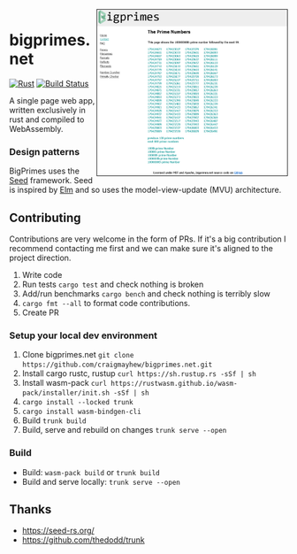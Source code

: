 <img align="right" border="1" src="./assets/screen-capture.gif" height="300" />

# bigprimes.net

[![Rust](https://img.shields.io/badge/Rust%20%3E%3D%201.76-000.svg?style=flat-square&logo=rust&colorA=000000&style=popout)](https://rust-lang.org/)
[![Build Status](https://github.com/craigmayhew/bigprimes.net/workflows/Rust/badge.svg)](https://github.com/craigmayhew/bigprimes.net/actions)

A single page web app, written exclusively in rust and compiled to WebAssembly.

### Design patterns
BigPrimes uses the [Seed](https://github.com/seed-rs/seed) framework. Seed is inspired by [Elm](https://en.wikipedia.org/wiki/Elm_(programming_language)) and so uses the model-view-update (MVU) architecture.

## Contributing
Contributions are very welcome in the form of PRs. If it's a big contribution I recommend contacting me first and we can make sure it's aligned to the project direction. 
 1. Write code
 2. Run tests `cargo test` and check nothing is broken
 3. Add/run benchmarks `cargo bench` and check nothing is terribly slow
 4. `cargo fmt --all` to format code contributions.
 5. Create PR

### Setup your local dev environment
 1. Clone bigprimes.net `git clone https://github.com/craigmayhew/bigprimes.net.git`
 2. Install cargo rustc, rustup `curl https://sh.rustup.rs -sSf | sh`
 3. Install wasm-pack `curl https://rustwasm.github.io/wasm-pack/installer/init.sh -sSf | sh`
 4. `cargo install --locked trunk`
 5. `cargo install wasm-bindgen-cli`
 6. Build `trunk build`
 7. Build, serve and rebuild on changes `trunk serve --open`

### Build
 - Build: `wasm-pack build` or `trunk build`
 - Build and serve locally: `trunk serve --open`

## Thanks
 - https://seed-rs.org/
 - https://github.com/thedodd/trunk
